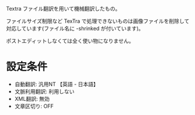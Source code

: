 Textra ファイル翻訳を用いて機械翻訳したもの。

ファイルサイズ制限など TexTra で処理できないものは画像ファイルを削除して対応しています(ファイル名に -shrinked が付いています)。

ポストエディットしなくては全く使い物になりません。

# 設定条件

* 自動翻訳: 汎用NT 【英語 - 日本語】
* 文脈利用翻訳: 利用しない
* XML翻訳: 無効
* 文章区切り: OFF
